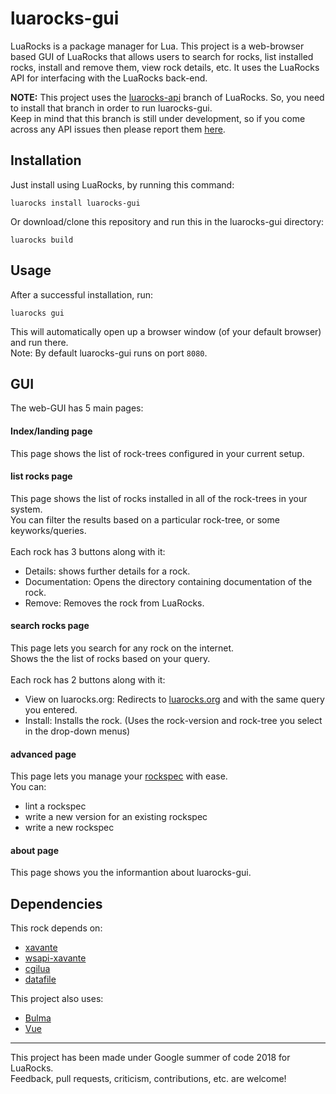 # luarocks-gui

LuaRocks is a package manager for Lua. This project is a web-browser based GUI of LuaRocks that allows users to search for rocks, list installed rocks, install and remove them, view rock details, etc. It uses the LuaRocks API for interfacing with the LuaRocks back-end.

**NOTE:** This project uses the [luarocks-api](https://github.com/luarocks/luarocks/tree/luarocks-api) branch of LuaRocks. So, you need to install that branch in order to run luarocks-gui.\
Keep in mind that this branch is still under development, so if you come across any API issues then please report them [here](https://github.com/luarocks/luarocks/issues).

## Installation
Just install using LuaRocks, by running this command:
```
luarocks install luarocks-gui
```
Or download/clone this repository and run this in the luarocks-gui directory:
```
luarocks build
```

## Usage

After a successful installation, run:
```
luarocks gui
```
This will automatically open up a browser window (of your default browser) and run there.\
Note: By default luarocks-gui runs on port ```8080```.

## GUI

The web-GUI has 5 main pages:

#### Index/landing page
This page shows the list of rock-trees configured in your current setup.

#### list rocks page
This page shows the list of rocks installed in all of the rock-trees in your system.\
You can filter the results based on a particular rock-tree, or some keyworks/queries.\
\
Each rock has 3 buttons along with it:
- Details: shows further details for a rock.
- Documentation: Opens the directory containing documentation of the rock.
- Remove: Removes the rock from LuaRocks.

#### search rocks page
This page lets you search for any rock on the internet.\
Shows the the list of rocks based on your query.\
\
Each rock has 2 buttons along with it:
- View on luarocks.org: Redirects to [luarocks.org](https://luarocks.org) and with the same query you entered.
- Install: Installs the rock. (Uses the rock-version and rock-tree you select in the drop-down menus)

#### advanced page
This page lets you manage your [rockspec](https://github.com/luarocks/luarocks/wiki/Creating-a-rock#writing-a-rockspec) with ease.\
You can:
- lint a rockspec
- write a new version for an existing rockspec
- write a new rockspec

#### about page
This page shows you the informantion about luarocks-gui.


## Dependencies

This rock depends on:
- [xavante](https://keplerproject.github.io/xavante/)
- [wsapi-xavante](https://keplerproject.github.io/xavante/)
- [cgilua](https://keplerproject.github.io/cgilua/)
- [datafile](https://github.com/hishamhm/datafile)

This project also uses:
- [Bulma](https://github.com/jgthms/bulma)
- [Vue](https://github.com/vuejs/vue)

--------------------------------------------------------------------
This project has been made under Google summer of code 2018 for LuaRocks. \
Feedback, pull requests, criticism, contributions, etc. are welcome!
